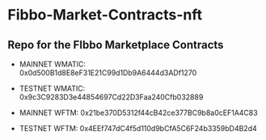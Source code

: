 # Fibbo-Market-Contracts-nft
Repo for the FIbbo Marketplace Contracts
---
* MAINNET WMATIC: 0x0d500B1d8E8eF31E21C99d1Db9A6444d3ADf1270
* TESTNET WMATIC: 0x9c3C9283D3e44854697Cd22D3Faa240Cfb032889

* MAINNET WFTM: 0x21be370D5312f44cB42ce377BC9b8a0cEF1A4C83
* TESTNET WFTM: 0x4EEf747dC4f5d110d9bCfA5C6F24b3359bD4B2d4


